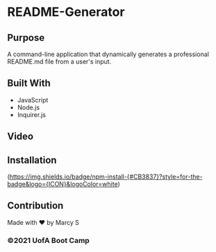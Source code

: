 # README-Generator

## Purpose
A command-line application that dynamically generates a professional README.md file from a user's input.


## Built With
* JavaScript
* Node.js
* Inquirer.js

## Video 

## Installation
(https://img.shields.io/badge/npm-install-{#CB3837}?style=for-the-badge&logo={ICON}&logoColor=white)

## Contribution
Made with ❤️ by Marcy S

### ©️2021 UofA Boot Camp
